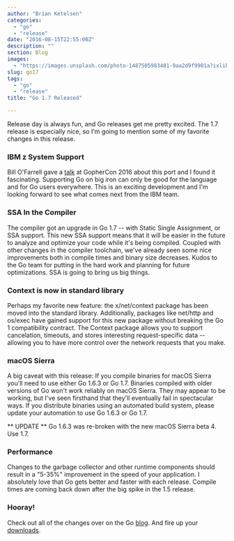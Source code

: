 ```yaml
---
author: "Brian Ketelsen"
categories: 
  - "go"
  - "release"
date: "2016-08-15T22:55:00Z"
description: ""
section: Blog
images: 
  - "https://images.unsplash.com/photo-1487505983481-9aa2d9f9901a?ixlib=rb-0.3.5&q=80&fm=jpg&crop=entropy&cs=tinysrgb&w=1080&fit=max&s=beb2fdb8e2d1f0b888d896ae904bbb9d"
slug: go17
tags: 
  - "go"
  - "release"
title: "Go 1.7 Released"

---
```




Release day is always fun, and Go releases get me pretty excited.  The 1.7 release is especially nice, so I'm going to mention some of my favorite changes in this release.
<!-- more -->
### IBM z System Support
Bill O'Farrell gave a [talk](https://github.com/gophercon/2016-talks/blob/master/BillO'Farrell-GoForLinuxOnZ.pptx) at GopherCon 2016 about this port and I found it fascinating.  Supporting Go on big iron can only be good for the language and for Go users everywhere.  This is an exciting development and I'm looking forward to see what comes next from the IBM team.

### SSA In the Compiler
The compiler got an upgrade in Go 1.7 -- with Static Single Assignment, or SSA support.  This new SSA support means that it will be easier in the future to analyze and optimize your code while it's being compiled.  Coupled with other changes in the compiler toolchain, we've already seen some nice improvements both in compile times and binary size decreases.  Kudos to the Go team for putting in the hard work and planning for future optimizations.  SSA is going to bring us big things.

### Context is now in standard library
Perhaps my favorite new feature: the x/net/context package has been moved into the standard library.  Additionally, packages like net/http and os/exec have gained support for this new package without breaking the Go 1 compatibility contract.  The Context package allows you to support cancelation, timeouts, and stores interesting request-specific data -- allowing you to have more control over the network requests that you make.

### macOS Sierra
A big caveat with this release:  If you compile binaries for macOS Sierra you'll need to use either Go 1.6.3 or Go 1.7.  Binaries compiled with older versions of Go won't work reliably on macOS Sierra.  They may appear to be working, but I've seen firsthand that they'll eventually fail in spectacular ways.  If you distribute binaries using an automated build system, please update your automation to use Go 1.6.3 or Go 1.7.

** UPDATE ** Go 1.6.3 was re-broken with the new macOS Sierra beta 4.  Use 1.7.

### Performance
Changes to the garbage collector and other runtime components should result in a "5-35%" improvement in the speed of your application.  I absolutely love that Go gets better and faster with each release.  Compile times are coming back down after the big spike in the 1.5 release.

### Hooray!
Check out all of the changes over on the Go [blog](https://golang.org/doc/go1.7).  And fire up your [downloads](https://golang.org/dl/).

